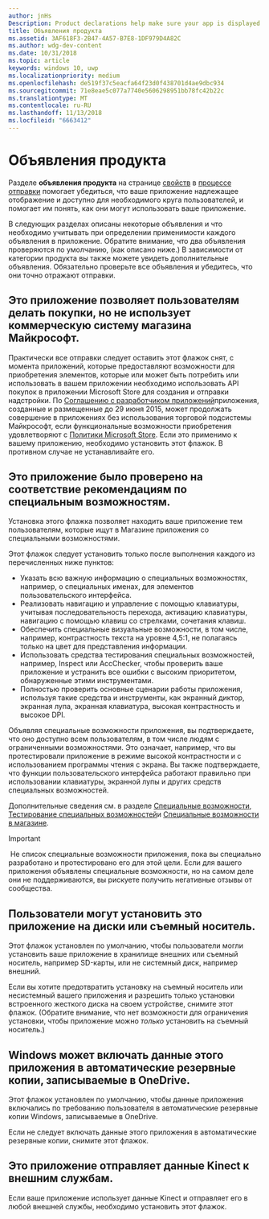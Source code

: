 ```yaml
---
author: jnHs
Description: Product declarations help make sure your app is displayed appropriately in the Microsoft Store and offered to the right set of customers.
title: Объявления продукта
ms.assetid: 3AF618F3-2B47-4A57-B7E8-1DF979D4A82C
ms.author: wdg-dev-content
ms.date: 10/31/2018
ms.topic: article
keywords: windows 10, uwp
ms.localizationpriority: medium
ms.openlocfilehash: de519f37c5eacfa64f23d0f438701d4ae9dbc934
ms.sourcegitcommit: 71e8eae5c077a7740e5606298951bb78fc42b22c
ms.translationtype: MT
ms.contentlocale: ru-RU
ms.lasthandoff: 11/13/2018
ms.locfileid: "6663412"
---
```

# <a name="product-declarations"></a>Объявления продукта

Разделе **объявления продукта** на странице [свойств](enter-app-properties.md) в [процессе отправки](app-submissions.md) помогает убедиться, что ваше приложение надлежащее отображение и доступно для необходимого круга пользователей, и помогает им понять, как они могут использовать ваше приложение.

В следующих разделах описаны некоторые объявления и что необходимо учитывать при определении применимости каждого объявления в приложение. Обратите внимание, что два объявления проверяются по умолчанию, (как описано ниже.) В зависимости от категории продукта вы также можете увидеть дополнительные объявления. Обязательно проверьте все объявления и убедитесь, что они точно отражают отправки.

## <a name="this-app-allows-users-to-make-purchases-but-does-not-use-the-microsoft-store-commerce-system"></a>Это приложение позволяет пользователям делать покупки, но не использует коммерческую систему магазина Майкрософт.

Практически все отправки следует оставить этот флажок снят, с момента приложений, которые предоставляют возможности для приобретения элементов, которые или может быть потребить или использовать в вашем приложении необходимо использовать API покупок в приложении Microsoft Store для создания и отправки надстройки. По [Соглашению с разработчиком приложений](https://docs.microsoft.com/legal/windows/agreements/app-developer-agreement)приложения, созданные и размещенные до 29 июня 2015, может продолжать совершение в приложениях без использования торговой подсистемы Майкрософт, если функциональные возможности приобретения удовлетворяют с [ Политики Microsoft Store](https://docs.microsoft.com/legal/windows/agreements/store-policies#108-financial-transactions). Если это применимо к вашему приложению, необходимо установить этот флажок. В противном случае не устанавливайте его.

## <a name="this-app-has-been-tested-to-meet-accessibility-guidelines"></a>Это приложение было проверено на соответствие рекомендациям по специальным возможностям.

Установка этого флажка позволяет находить ваше приложение тем пользователям, которые ищут в Магазине приложения со специальными возможностями.

Этот флажок следует установить только после выполнения каждого из перечисленных ниже пунктов:

-   Указать всю важную информацию о специальных возможностях, например, о специальных именах, для элементов пользовательского интерфейса.
-   Реализовать навигацию и управление с помощью клавиатуры, учитывая последовательность перехода, активацию клавиатуры, навигацию с помощью клавиш со стрелками, сочетания клавиш.
-   Обеспечить специальные визуальные возможности, в том числе, например, контрастность текста на уровне 4,5:1, не полагаясь только на цвет для представления информации.
-   Использовать средства тестирования специальных возможностей, например, Inspect или AccChecker, чтобы проверить ваше приложение и устранить все ошибки с высоким приоритетом, обнаруженные этими инструментами.
-   Полностью проверить основные сценарии работы приложения, используя такие средства и инструменты, как экранный диктор, экранная лупа, экранная клавиатура, высокая контрастность и высокое DPI.

Объявляя специальные возможности приложения, вы подтверждаете, что оно доступно всем пользователям, в том числе людям с ограниченными возможностями. Это означает, например, что вы протестировали приложение в режиме высокой контрастности и с использованием программы чтения с экрана. Вы также подтверждаете, что функции пользовательского интерфейса работают правильно при использовании клавиатуры, экранной лупы и других средств специальных возможностей.

Дополнительные сведения см. в разделе [Специальные возможности](../design/accessibility/accessibility.md), [Тестирование специальных возможностей](../design/accessibility/accessibility-testing.md)и [Специальные возможности в магазине](../design/accessibility/accessibility-in-the-store.md).

> [!IMPORTANT]
> Не список специальные возможности приложения, пока вы специально разработано и протестировано его для этой цели. Если для вашего приложения объявлены специальные возможности, но на самом деле они не поддерживаются, вы рискуете получить негативные отзывы от сообщества.

## <a name="customers-can-install-this-app-to-alternate-drives-or-removable-storage"></a>Пользователи могут установить это приложение на диски или съемный носитель.

Этот флажок установлен по умолчанию, чтобы пользователи могли установить ваше приложение в хранилище внешних или съемный носитель, например SD-карты, или не системный диск, например внешний.

Если вы хотите предотвратить установку на съемный носитель или несистемный вашего приложения и разрешить только установки встроенного жесткого диска на своем устройстве, снимите этот флажок. (Обратите внимание, что нет возможности для ограничения установки, чтобы приложение можно *только* установить на съемный носитель.)


## <a name="windows-can-include-this-apps-data-in-automatic-backups-to-onedrive"></a>Windows может включать данные этого приложения в автоматические резервные копии, записываемые в OneDrive.

Этот флажок установлен по умолчанию, чтобы данные приложения включались по требованию пользователя в автоматические резервные копии Windows, записываемые в OneDrive.

Если не следует включать данные этого приложения в автоматические резервные копии, снимите этот флажок.


## <a name="this-app-sends-kinect-data-to-external-services"></a>Это приложение отправляет данные Kinect к внешним службам. 

Если ваше приложение использует данные Kinect и отправляет его в любой внешней службы, необходимо установить этот флажок.



 

 

 




